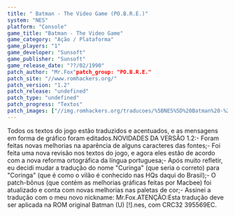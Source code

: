 ```yaml
---
title: " Batman - The Video Game (PO.B.R.E.)"
system: "NES"
platform: "Console"
game_title: "Batman - The Video Game"
game_category: "Ação / Plataforma"
game_players: "1"
game_developer: "Sunsoft"
game_publisher: "Sunsoft"
game_release_date: "??/02/1990"
patch_author: "Mr.Fox"patch_group: "PO.B.R.E."
patch_site: "//www.romhackers.org/"
patch_version: "1.2"
patch_release: "undefined"
patch_type: "undefined"
patch_progress: "Textos"
patch_images: ["//img.romhackers.org/traducoes/%5BNES%5D%20Batman%20-%20POBRE%20-%201.png","//img.romhackers.org/traducoes/%5BNES%5D%20Batman%20-%20POBRE%20-%202.png","//img.romhackers.org/traducoes/%5BNES%5D%20Batman%20-%20POBRE%20-%203.png"]
---
```

Todos os textos do jogo estão traduzidos e acentuados, e as mensagens em forma de gráfico foram editados.NOVIDADES DA VERSÃO 1.2:- Foram feitas novas melhorias na aparência de alguns caracteres das fontes;- Foi feita uma nova revisão nos textos do jogo, e agora eles estão de acordo com a nova reforma ortográfica da língua portuguesa;- Após muito refletir, eu decidi mudar a tradução do nome "Curinga" (que seria o correto) para "Coringa" (que é como o vilão é conhecido nas HQs daqui do Brasil);- O patch-bônus (que contém as melhorias gráficas feitas por Macbee) foi atualizado e conta com novas melhorias nas paletas de cor;- Assinei a tradução com o meu novo nickname: Mr.Fox.ATENÇÃO:Esta tradução deve ser aplicada na ROM original Batman (U) [!].nes, com CRC32 395569EC.